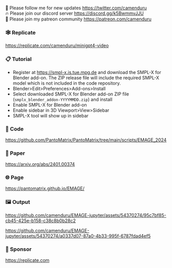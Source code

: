 🐣 Please follow me for new updates https://twitter.com/camenduru <br />
🔥 Please join our discord server https://discord.gg/k5BwmmvJJU <br />
🥳 Please join my patreon community https://patreon.com/camenduru <br />

### 🕸 Replicate  
https://replicate.com/camenduru/minigpt4-video

### 📋 Tutorial
- Register at https://smpl-x.is.tue.mpg.de and download the SMPL-X for Blender add-on. The ZIP release file will include the required SMPL-X model which is not included in the code repository.
-  Blender>Edit>Preferences>Add-ons>Install
- Select downloaded SMPL-X for Blender add-on ZIP file (`smplx_blender_addon-YYYYMMDD.zip`) and install
- Enable SMPL-X for Blender add-on
- Enable sidebar in 3D Viewport>View>Sidebar
- SMPL-X tool will show up in sidebar

### 🧬 Code
https://github.com/PantoMatrix/PantoMatrix/tree/main/scripts/EMAGE_2024

### 📄 Paper
https://arxiv.org/abs/2401.00374

### 🌐 Page
https://pantomatrix.github.io/EMAGE/

### 🖼 Output

https://github.com/camenduru/EMAGE-jupyter/assets/54370274/95c7bf85-cb45-425e-b158-c38c8b0b28c2

https://github.com/camenduru/EMAGE-jupyter/assets/54370274/a0337d07-87a0-4b33-995f-6787fdad4ef5

### 🏢 Sponsor
https://replicate.com

